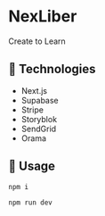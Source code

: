 # NexLiber
Create to Learn

## 🚀 Technologies
- Next.js
- Supabase
- Stripe
- Storyblok
- SendGrid
- Orama

## 🔨 Usage
```bash
npm i
```

```bash
npm run dev
```
